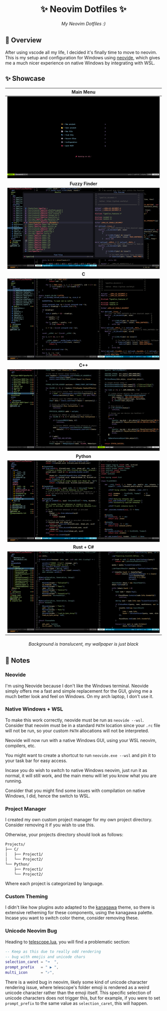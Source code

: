 <h1 align="center">✨ Neovim Dotfiles ✨</h1>

<h6 align="center"><em>My Neovim Dotfiles :)</em></h6>

## 📝 Overview

After using vscode all my life, I decided it's finally time to move to neovim.
This is my setup and configuration for Windows using [neovide](https://neovide.dev/), which gives me a much nicer experience on native Windows by integrating
with WSL.

## ✨ Showcase

| Main Menu |
|:---------:|
| ![menu.png](./images/menu.png) |
| <b>Fuzzy Finder</b> |
| ![fuzzy_finder.png](./images/fuzzy_finder.png) |
| <b>C</b> |
| ![c.png](./images/c.png) |
| <b>C++</b> |
![cpp.png](./images/cpp.png) |
| <b>Python</b> |
| ![python.png](./images/python.png) |
| <b>Rust + C#</b> |
| ![rust_cs.png](./images/rust_cs.png) |

<h6 align="center"><em>Background is translucent, my wallpaper is just black</em></h6>

## 📌 Notes

### Neovide

I'm using Neovide because I don't like the Windows terminal.
Neovide simply offers me a fast and simple replacement for the GUI,
giving me a much better look and feel on Windows. On my arch laptop,
I don't use it.

### Native Windows + WSL

To make this work correctly, neovide must be run as `neovide --wsl`.
Consider that neovim must be in a standard `PATH` location since
your `.rc` file will not be run, so your custom `PATH` allocations
will not be interpreted.

Neovide will now run with a native Windows GUI, using your WSL neovim, compilers, etc.

You might want to create a shortcut to run `neovide.exe --wsl` and pin it to
your task bar for easy access.

Incase you do wish to switch to native Windows neovim, just run it as normal,
it will still work, and the main menu will let you know what you are running.

Consider that you might find some issues with compilation on native Windows,
I did, hence the switch to WSL.

### Project Manager

I created my own custom project manager for my own project directory.
Consider removing it if you wish to use this.

Otherwise, your projects directory should look as follows:

```
Projects/
├── C/
│   ├── Project1/
│   └── Project2/
└── Python/
    ├── Project1/
    └── Project2/
```

Where each project is categorized by language.

### Custom Theming

I didn't like how plugins auto adapted to the [kanagawa](https://github.com/rebelot/kanagawa.nvim) theme,
so there is extensive retheming for these components, using the kanagawa palette.
Incase you want to switch color theme, consider removing these.

### Unicode Neovim Bug

Heading to [telescope.lua](./config/after/plugin/telescope.lua), you will find
a problematic section:

```lua
-- Keep as this due to really odd rendering
-- bug with emojis and unicode chars
selection_caret = "➜  ",
prompt_prefix   = " ▶ ",
multi_icon      = "✓",
```

There is a weird bug in neovim, likely some kind of unicode character rendering issue, where telescope's folder emoji is rendered as a weird unicode character
rather than the emoji itself. This specific selection of unicode characters does not trigger this, but for example, if you were to set `prompt_prefix` to the same
value as `selection_caret`, this will happen.
